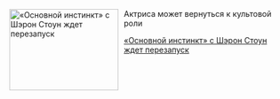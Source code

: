 <!--2025-07-18 11:45:06-->
<div class="yb">
  <div class="rss kino_kino"><a href="https://www.kino-teatr.ru/kino/news/y2025/7-18/38369/" title="«Основной инстинкт» с Шэрон Стоун ждет перезапуск"><img src="https://www.kino-teatr.ru/news/9/6/38369/poster.jpg" width="196" height="147" align="left" hspace="5" style="margin: 0px 10px 0px 5px" alt="«Основной инстинкт» с Шэрон Стоун ждет перезапуск"/></a>Актриса может вернуться к культовой роли <p class="titl"><a href="https://www.kino-teatr.ru/kino/news/y2025/7-18/38369/">«Основной инстинкт» с Шэрон Стоун ждет перезапуск</a></p></div>
</div>
